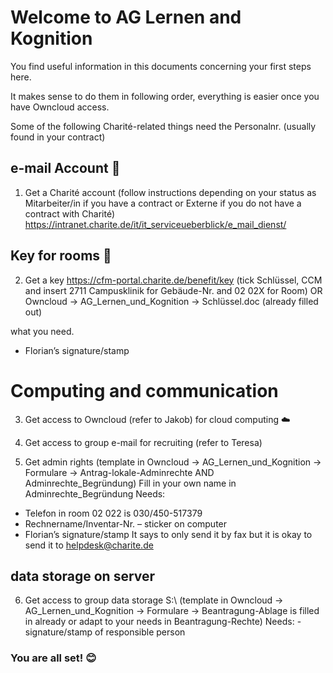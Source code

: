 # Welcome to AG Lernen and Kognition

You find useful information in this documents concerning your first steps here.

It makes sense to do them in following order, everything is easier once you have Owncloud access.

Some of the following Charité-related things need the Personalnr. (usually found in your contract)

## e-mail Account :email:

1. Get a Charité account (follow instructions depending on your status as Mitarbeiter/in if you have a contract or Externe if you do not have a contract with Charité)
https://intranet.charite.de/it/it_serviceueberblick/e_mail_dienst/

## Key for rooms :key:

2. Get a key
https://cfm-portal.charite.de/benefit/key (tick Schlüssel, CCM and insert 2711 Campusklinik for Gebäude-Nr. and 02 02X for Room)
OR Owncloud -> AG_Lernen_und_Kognition -> Schlüssel.doc (already filled out)

what you need.

- Florian’s signature/stamp

# Computing and communication

3. Get access to Owncloud (refer to Jakob) for cloud computing :cloud:

4. Get access to group e-mail for recruiting (refer to Teresa)

5. Get admin rights (template in Owncloud -> AG_Lernen_und_Kognition -> Formulare -> Antrag-lokale-Adminrechte AND Adminrechte_Begründung)
Fill in your own name in Adminrechte_Begründung
Needs:
- Telefon in room 02 022 is 030/450-517379
- Rechnername/Inventar-Nr. – sticker on computer
- Florian’s signature/stamp
It says to only send it by fax but it is okay to send it to helpdesk@charite.de

## data storage on server

6. Get access to group data storage S:\ (template in Owncloud -> AG_Lernen_und_Kognition -> Formulare -> Beantragung-Ablage is filled in already or adapt to your needs in Beantragung-Rechte)
Needs:
-signature/stamp of responsible person

### You are all set! :blush:
